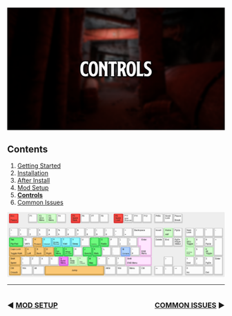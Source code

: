 ![Controls](img/headers/Controls.png)

## Contents
1. [Getting Started](README.MD)
2. [Installation](Installation.md)
3. [After Install](PostInstall.md) 
4. [Mod Setup](ModSetup.md)
5. **[Controls](Controls.md)**
6. [Common Issues](CommonIssues.md)

![Controls](img/keyboard-layout.png)

---

<span style="float:left">

### :arrow_backward: [MOD SETUP](ModSetup.md)

</span>

<span style="float:right">

### [COMMON ISSUES](CommonIssues.md) :arrow_forward:

</span>